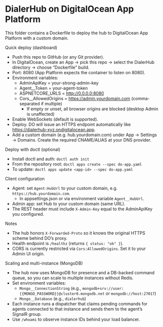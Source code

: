 # DialerHub on DigitalOcean App Platform

This folder contains a Dockerfile to deploy the hub to DigitalOcean App Platform with a custom domain.

Quick deploy (dashboard)
- Push this repo to GitHub (or any Git provider).
- In DigitalOcean, create an App -> pick this repo -> select the DialerHub directory -> choose “Dockerfile” build.
- Port: 8080 (App Platform expects the container to listen on 8080).
- Environment variables:
  - AdminApiKey = your-strong-admin-key
  - Agent__Token = your-agent-token
  - ASPNETCORE_URLS = http://0.0.0.0:8080
  - Cors__AllowedOrigins = https://admin.yourdomain.com (comma-separated if multiple)
    - If empty or unset, all browser origins are blocked (desktop Admin is unaffected)
- Enable WebSockets (default is supported).
- Deploy. DO will issue an HTTPS endpoint automatically like https://dialerhub-xyz.ondigitalocean.app.
- Add a custom domain (e.g. hub.yourdomain.com) under App -> Settings -> Domains. Create the required CNAME/ALIAS at your DNS provider.

Deploy with doctl (optional)
- Install doctl and auth: `doctl auth init`
- From the repository root: `doctl apps create --spec do-app.yaml`
- To update: `doctl apps update <app-id> --spec do-app.yaml`

Client configuration
- Agent: set `Agent:HubUrl` to your custom domain, e.g. `https://hub.yourdomain.com`.
  - In appsettings.json or via environment variable `Agent__HubUrl`.
- Admin app: set Hub to your custom domain (same URL).
- The REST header must include `X-Admin-Key` equal to the AdminApiKey you configured.

Notes
- The hub honors `X-Forwarded-Proto` so it knows the original HTTPS scheme behind DO’s proxy.
- Health endpoint is `/healthz` (returns `{ status: "ok" }`).
- CORS is currently restricted via `Cors:AllowedOrigins`. Set it to your Admin UI origin.

Scaling and multi-instance (MongoDB)
- The hub now uses MongoDB for presence and a DB-backed command queue, so you can scale to multiple instances without Redis.
- Set environment variables:
  - `Mongo__ConnectionString` (e.g., `mongodb+srv://user:{{MONGO_PASSWORD}}@cluster0.mongodb.net` or `mongodb://host:27017`)
  - `Mongo__Database` (e.g., `dialerhub`)
- Each instance runs a dispatcher that claims pending commands for agents connected to that instance and sends them to the agent’s SignalR group.
- Use `/whoami` to observe instance IDs behind your load balancer.
